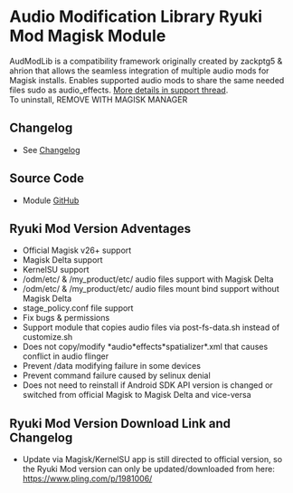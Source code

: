 # Audio Modification Library Ryuki Mod Magisk Module
AudModLib is a compatibility framework originally created by zackptg5 & ahrion that allows the seamless integration of multiple audio mods for Magisk installs. Enables supported audio mods to share the same needed files sudo as audio_effects. [More details in support thread](https://forum.xda-developers.com/apps/magisk/mod-audio-modification-library-t3745466).<br/>
To uninstall, REMOVE WITH MAGISK MANAGER

## Changelog
* See [Changelog](changelog.md)

## Source Code
* Module [GitHub](https://github.com/Zackptg5/Audio-Modification-Library)

## Ryuki Mod Version Adventages
* Official Magisk v26+ support
* Magisk Delta support
* KernelSU support
* /odm/etc/ & /my_product/etc/ audio files support with Magisk Delta
* /odm/etc/ & /my_product/etc/ audio files mount bind support without Magisk Delta
* stage_policy.conf file support
* Fix bugs & permissions
* Support module that copies audio files via post-fs-data.sh instead of customize.sh
* Does not copy/modify \*audio\*effects\*spatializer\*.xml that causes conflict in audio flinger
* Prevent /data modifying failure in some devices
* Prevent command failure caused by selinux denial
* Does not need to reinstall if Android SDK API version is changed or switched from official Magisk to Magisk Delta and vice-versa

## Ryuki Mod Version Download Link and Changelog
* Update via Magisk/KernelSU app is still directed to official version, so the Ryuki Mod version can only be updated/downloaded from here: https://www.pling.com/p/1981006/



